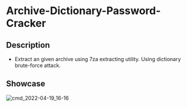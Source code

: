 # Archive-Dictionary-Password-Cracker

## Description

* Extract an given archive using 7za extracting utility. Using dictionary brute-force attack.

## Showcase

![cmd_2022-04-19_16-16](https://user-images.githubusercontent.com/62464560/164024834-9c4364f6-5fbd-403c-80ee-09e47b9f75b6.png)
